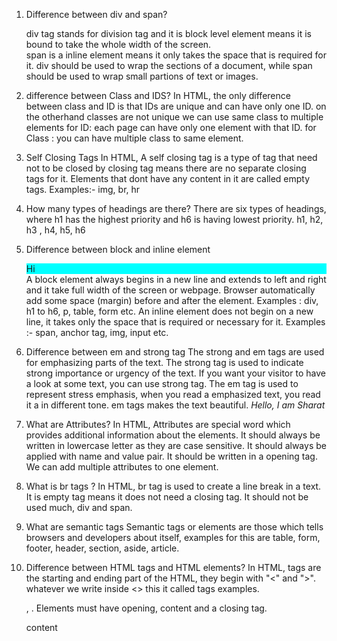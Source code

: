  1. Difference between div and span?
    <div>div tag stands for division tag and it is block level element means it is bound to take the whole width of the screen.</div>
    <span>span is a inline element means it only takes the space that is required for it.</span>
    div should be used to wrap the sections of a document, while span should be used to wrap
    small partions of text or images.

2. difference between Class and IDS?
    In HTML, the only difference between class and ID is that IDs are unique and can have only one ID.
    on the otherhand classes are not unique we can use same class to multiple elements
    for ID: each page can have only one element with that ID.
    for Class : you can have multiple class to same element.

3. Self Closing Tags
    In HTML, A self closing tag is a type of tag that need not to be closed by closing tag means
    there are no separate closing tags for it. Elements that dont have any content in it are called
    empty tags.
    Examples:- img, br, hr

4. How many types of headings are there? 
    There are six types of headings, where h1 has the highest priority and h6 is having lowest priority. h1, h2, h3 , h4, h5, h6

5. Difference between block and inline element 
    <div style="background-color: aqua;">Hi</div>
    A block element always begins in a new line and extends to left and right and it take full width 
    of the screen or webpage. Browser automatically add some space (margin) before and after the 
    element.  Examples : div, h1 to h6, p, table, form etc.
    An inline element does not begin on a new line, it takes only the space that is required or
    necessary for it. Examples :- span, anchor tag, img, input etc.

6. Difference between em and strong tag
    The strong and em tags are used for emphasizing parts of the text.
    The strong tag is used to indicate strong importance or urgency of the text. If you want
    your visitor to have a look at some text, you can use strong tag.
    The em tag is used to represent stress emphasis, when you read a emphasized text, you read it a 
    in different tone. 
    em tags makes the text beautiful.
    <em>Hello, I am Sharat</em>

7. What are Attributes?
    In HTML, Attributes are special word which provides additional information about the
    elements. It should always be written in lowercase letter as they are case sensitive. It should 
    always be applied with name and value pair. It should be written in a  opening tag. We can add
    multiple attributes to one element.

8. What is br tags ?
    In HTML, br tag is used to create a line break in a text. It is empty tag means it does
    not need a closing tag. It should not be used much, div and span.

9. What are semantic tags 
    Semantic tags or elements are those which tells browsers and developers about itself, examples
    for this are table, form, footer, header, section, aside, article. 

10. Difference between HTML tags and HTML elements?
    In HTML, tags are the starting and ending part of the HTML, they begin with "<" and ">".
    whatever we write inside <> this it called tags examples. <p>, <img>.
    Elements must have opening, content and a closing tag. <p>content</p>